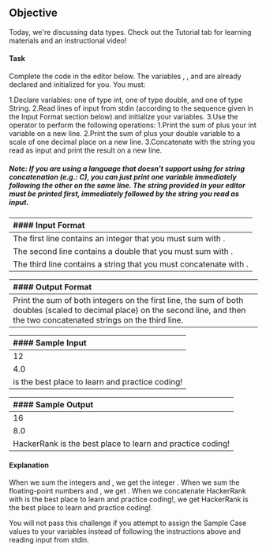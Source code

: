 ## Objective
Today, we're discussing data types. Check out the Tutorial tab for learning materials and an instructional video!

#### Task
Complete the code in the editor below. The variables , , and  are already declared and initialized for you. You must:

1.Declare  variables: one of type int, one of type double, and one of type String.
2.Read  lines of input from stdin (according to the sequence given in the Input Format section below) and initialize your  variables.
3.Use the  operator to perform the following operations:
  1.Print the sum of  plus your int variable on a new line.
  2.Print the sum of  plus your double variable to a scale of one decimal place on a new line.
  3.Concatenate  with the string you read as input and print the result on a new line.
##### Note: If you are using a language that doesn't support using  for string concatenation (e.g.: C), you can just print one variable immediately following the other on the same line. The string provided in your editor must be printed first, immediately followed by the string you read as input.

| #### Input Format |
| :----------- |
| The first line contains an integer that you must sum with . |
| The second line contains a double that you must sum with .  |
| The third line contains a string that you must concatenate with . |

| #### Output Format |
| :----- |
| Print the sum of both integers on the first line, the sum of both doubles (scaled to  decimal place) on the second line, and then the two concatenated strings on the third line. |

| #### Sample Input |
| :----- |
| 12 |
| 4.0 |
| is the best place to learn and practice coding! |

| #### Sample Output |
| :----- |
| 16 |
| 8.0 |
| HackerRank is the best place to learn and practice coding! |

#### Explanation 

When we sum the integers  and , we get the integer .
When we sum the floating-point numbers  and , we get .
When we concatenate HackerRank with is the best place to learn and practice coding!, we get HackerRank is the best place to learn and practice coding!.

You will not pass this challenge if you attempt to assign the Sample Case values to your variables instead of following the instructions above and reading input from stdin.
